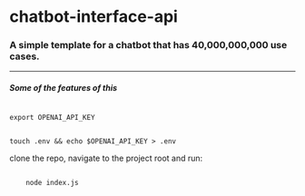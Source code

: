 # chatbot-interface-api
<h3>
    A simple template for a chatbot that has 40,000,000,000 use cases.
</h3>
<hr>
<h5>
Some of the features of this
</h5>

<div>
<code>
export OPENAI_API_KEY <br>
</code>
</div>
<div>
<code>
touch .env && echo $OPENAI_API_KEY > .env
</code>
</div>
<p>clone the repo, navigate to the project root and run:</p>
<code>
    node index.js
</code>

